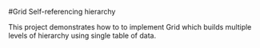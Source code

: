 #Grid Self-referencing hierarchy

This project demonstrates how to to implement Grid which builds multiple levels of hierarchy using single table of data.
